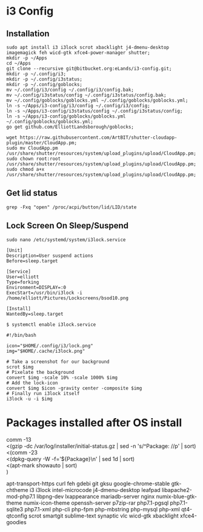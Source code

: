# i3 Config



## Installation
```
sudo apt install i3 i3lock scrot xbacklight j4-dmenu-desktop imagemagick feh wicd-gtk xfce4-power-manager shutter;
mkdir -p ~/Apps
cd ~/Apps
git clone --recursive git@bitbucket.org:eLands/i3-config.git;
mkdir -p ~/.config/i3;
mkdir -p ~/.config/i3status;
mkdir -p ~/.config/goblocks;
mv ~/.config/i3/config ~/.config/i3/config.bak;
mv ~/.config/i3status/config ~/.config/i3status/config.bak;
mv ~/.config/goblocks/goblocks.yml ~/.config/goblocks/goblocks.yml;
ln -s ~/Apps/i3-config/i3/config ~/.config/i3/config;
ln -s ~/Apps/i3-config/i3status/config ~/.config/i3status/config;
ln -s ~/Apps/i3-config/goblocks/goblocks.yml ~/.config/goblocks/goblocks.yml;
go get github.com/ElliottLandsborough/goblocks;
```

```
wget https://raw.githubusercontent.com/ArtBIT/shutter-cloudapp-plugin/master/CloudApp.pm;
sudo mv CloudApp.pm /usr/share/shutter/resources/system/upload_plugins/upload/CloudApp.pm;
sudo chown root:root /usr/share/shutter/resources/system/upload_plugins/upload/CloudApp.pm;
sudo chmod a+x /usr/share/shutter/resources/system/upload_plugins/upload/CloudApp.pm;
```

## Get lid status
```
grep -Fxq "open" /proc/acpi/button/lid/LID/state
```

## Lock Screen On Sleep/Suspend
```
sudo nano /etc/systemd/system/i3lock.service
```

```
[Unit]
Description=User suspend actions
Before=sleep.target

[Service]
User=elliott
Type=forking
Environment=DISPLAY=:0
ExecStart=/usr/bin/i3lock -i /home/elliott/Pictures/Lockscreens/bsod10.png

[Install]
WantedBy=sleep.target
```

```
$ systemctl enable i3lock.service
```

```
#!/bin/bash

icon="$HOME/.config/i3/lock.png"
img="$HOME/.cache/i3lock.png"

# Take a screenshot for our background
scrot $img
# Pixelate the background
convert $img -scale 10% -scale 1000% $img
# Add the lock-icon
convert $img $icon -gravity center -composite $img
# Finally run i3lock itself
i3lock -u -i $img
```

# Packages installed after OS install

comm -13 \
  <(gzip -dc /var/log/installer/initial-status.gz | sed -n 's/^Package: //p' | sort) \
  <(comm -23 \
    <(dpkg-query -W -f='${Package}\n' | sed 1d | sort) \
    <(apt-mark showauto | sort) \
  )

apt-transport-https
curl
feh
gdebi
git
gksu
google-chrome-stable
gtk-chtheme
i3
i3lock
intel-microcode
j4-dmenu-desktop
leafpad
libapache2-mod-php7.1
libpng-dev
lxappearance
mariadb-server
nginx
numix-blue-gtk-theme
numix-icon-theme
openssh-server
p7zip-rar
php7.1-pgsql
php7.1-sqlite3
php7.1-xml
php-cli
php-fpm
php-mbstring
php-mysql
php-xml
qt4-qtconfig
scrot
smartgit
sublime-text
synaptic
vlc
wicd-gtk
xbacklight
xfce4-goodies